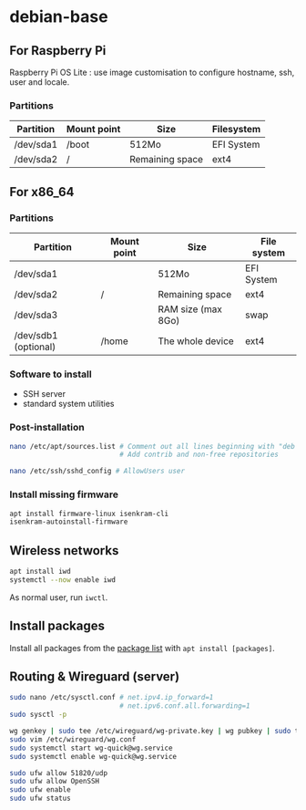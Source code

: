 # debian-base

## For Raspberry Pi

Raspberry Pi OS Lite : use image customisation to configure hostname, ssh, user and locale.

### Partitions

Partition | Mount point | Size                   | Filesystem
--------- | ----------- | ---------------------- | ----------
/dev/sda1 | /boot       | 512Mo                  | EFI System
/dev/sda2 | /           | Remaining space        | ext4

## For x86_64

### Partitions

Partition            | Mount point | Size               | File system
-------------------- | ----------- | ------------------ | ----------------
/dev/sda1            |             | 512Mo              | EFI System
/dev/sda2            | /           | Remaining space    | ext4
/dev/sda3            |             | RAM size (max 8Go) | swap
/dev/sdb1 (optional) | /home       | The whole device   | ext4

### Software to install

- SSH server
- standard system utilities

### Post-installation

```sh
nano /etc/apt/sources.list # Comment out all lines beginning with "deb cdrom:..."
                           # Add contrib and non-free repositories

nano /etc/ssh/sshd_config # AllowUsers user
```

### Install missing firmware

```sh
apt install firmware-linux isenkram-cli
isenkram-autoinstall-firmware
```

## Wireless networks

```sh
apt install iwd
systemctl --now enable iwd
```

As normal user, run `iwctl`. 

## Install packages

Install all packages from the [package list](package-list.txt) with `apt install [packages]`.

## Routing & Wireguard (server)

```sh
sudo nano /etc/sysctl.conf # net.ipv4.ip_forward=1
                           # net.ipv6.conf.all.forwarding=1
sudo sysctl -p

wg genkey | sudo tee /etc/wireguard/wg-private.key | wg pubkey | sudo tee /etc/wireguard/wg-public.key
sudo vim /etc/wireguard/wg.conf
sudo systemctl start wg-quick@wg.service
sudo systemctl enable wg-quick@wg.service

sudo ufw allow 51820/udp
sudo ufw allow OpenSSH
sudo ufw enable
sudo ufw status
```
